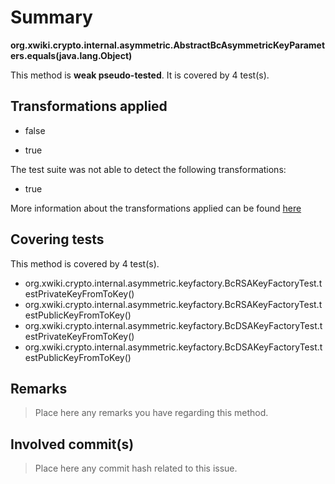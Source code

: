 # Summary
**org.xwiki.crypto.internal.asymmetric.AbstractBcAsymmetricKeyParameters.equals(java.lang.Object)**

This method is **weak pseudo-tested**.
It is covered by 4 test(s). 


## Transformations applied

- false

- true


The test suite was not able to detect the following transformations:
 * true 


More information about the transformations applied can be found [here](https://github.com/STAMP-project/pitest-descartes)

## Covering tests
This method is covered by 4 test(s).
* org.xwiki.crypto.internal.asymmetric.keyfactory.BcRSAKeyFactoryTest.testPrivateKeyFromToKey()
* org.xwiki.crypto.internal.asymmetric.keyfactory.BcRSAKeyFactoryTest.testPublicKeyFromToKey()
* org.xwiki.crypto.internal.asymmetric.keyfactory.BcDSAKeyFactoryTest.testPrivateKeyFromToKey()
* org.xwiki.crypto.internal.asymmetric.keyfactory.BcDSAKeyFactoryTest.testPublicKeyFromToKey()


## Remarks
> Place here any remarks you have regarding this method.

## Involved commit(s)

> Place here any commit hash related to this issue.
